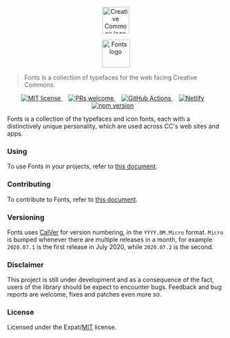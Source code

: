 <p align="center">
  <a href="https://creativecommons.org/" class="readme-cc-logo">
    <img
      alt="Creative Commons logo"
      src="https://raw.githubusercontent.com/creativecommons/fonts/master/readme_assets/cc_logo.png"
      height="62px"/>
  </a>
</p>
<p align="center">
  <a href="https://creativecommons.github.io/fonts/" class="readme-fonts-logo">
    <img
      alt="Fonts logo"
      src="https://raw.githubusercontent.com/creativecommons/fonts/master/readme_assets/fonts_logo.svg?sanitize=true"
      height="65px"/>
  </a>
</p>

> Fonts is a collection of typefaces for the web facing Creative Commons.

<p align="center">
  <a
    href="https://github.com/creativecommons/fonts/blob/master/LICENSE"
    style="margin-right: 1em;">
    <img alt="MIT license" src="https://img.shields.io/github/license/creativecommons/fonts.svg?color=brightgreen"/>
  </a>
  <a
    href="https://github.com/creativecommons/fonts/blob/master/CONTRIBUTING.md"
    style="margin-right: 1em;">
    <img alt="PRs welcome" src="https://img.shields.io/badge/PRs-welcome-brightgreen.svg"/>
  </a>
  <a
    href="https://github.com/creativecommons/fonts/actions"
    style="margin-right: 1em;">
    <img alt="GitHub Actions" src="https://img.shields.io/github/workflow/status/creativecommons/fonts/font-ci/master?label=font-ci"/>
  </a>
  <a
    href="https://cc-fonts.netlify.com"
    style="margin-right: 1em;">
    <img alt="Netlify" src="https://img.shields.io/netlify/c7f9d312-b3ff-4b28-a032-bc6b937a5603"/>
  </a>
  <a
    href="https://www.npmjs.com/package/@creativecommons/fonts"
    style="margin-right: 1em;">
    <img alt="npm version" src="https://img.shields.io/npm/v/@creativecommons/fonts?color=brightgreen"/>
  </a>
</p>

Fonts is a collection of the typefaces and icon fonts, each with a distinctively unique
personality, which are used across CC's web sites and apps.

### Using

To use Fonts in your projects, refer to [this document](https://cc-fonts.netlify.com/?path=/docs/vocabulary-usage--page).

### Contributing

To contribute to Fonts, refer to [this document](https://cc-fonts.netlify.com/?path=/docs/vocabulary-contribution--page).

### Versioning

Fonts uses [CalVer](https://calver.org/) for version numbering, in the `YYYY.0M.Micro` format. `Micro` is bumped whenever there are multiple releases in a month, for example `2020.07.1` is the first release in July 2020, while `2020.07.2` is the second.

### Disclaimer

This project is still under development and as a consequence of the fact, users
of the library should be expect to encounter bugs. Feedback and bug reports are
welcome, fixes and patches even more so.

### License

Licensed under the Expat/[MIT](http://www.opensource.org/licenses/MIT) license.
